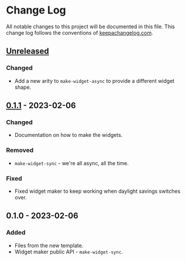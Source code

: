# Change Log
All notable changes to this project will be documented in this file. This change log follows the conventions of [keepachangelog.com](http://keepachangelog.com/).

## [Unreleased]
### Changed
- Add a new arity to `make-widget-async` to provide a different widget shape.

## [0.1.1] - 2023-02-06
### Changed
- Documentation on how to make the widgets.

### Removed
- `make-widget-sync` - we're all async, all the time.

### Fixed
- Fixed widget maker to keep working when daylight savings switches over.

## 0.1.0 - 2023-02-06
### Added
- Files from the new template.
- Widget maker public API - `make-widget-sync`.

[Unreleased]: https://github.com/your-name/getting-started-clojure/compare/0.1.1...HEAD
[0.1.1]: https://github.com/your-name/getting-started-clojure/compare/0.1.0...0.1.1
